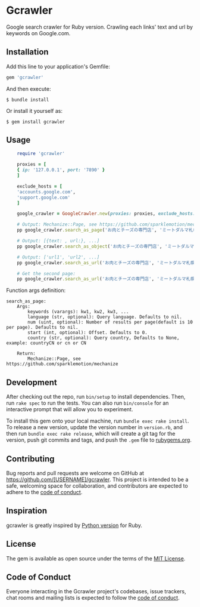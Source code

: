 # Gcrawler

Google search crawler for Ruby version. Crawling each links' text and url by keywords on Google.com.

## Installation

Add this line to your application's Gemfile:

```ruby
gem 'gcrawler'
```

And then execute:

    $ bundle install

Or install it yourself as:

    $ gem install gcrawler

## Usage

```ruby
    require 'gcrawler'

    proxies = [
    { ip: '127.0.0.1', port: '7890' }
    ]

    exclude_hosts = [
    'accounts.google.com',
    'support.google.com'
    ]

    google_crawler = GoogleCrawler.new(proxies: proxies, exclude_hosts: exclude_hosts)

    # Output: Mechanize::Page, see https://github.com/sparklemotion/mechanize
    pp google_crawler.search_as_page('お肉とチーズの専門店', 'ミートダルマ札幌店')

    # Output: [{text: , url:}, ...]
    pp google_crawler.search_as_object('お肉とチーズの専門店', 'ミートダルマ札幌店', country: 'ja')

    # Output: ['url1', 'url2', ...]
    pp google_crawler.search_as_url('お肉とチーズの専門店', 'ミートダルマ札幌店', country: 'ja')

    # Get the second page:
    pp google_crawler.search_as_url('お肉とチーズの専門店', 'ミートダルマ札幌店', country: 'ja', start: 10)

```

Function args definition: 

    search_as_page:
        Args:
            keywords (varargs): kw1, kw2, kw3, ...
            language (str, optional): Query language. Defaults to nil.
            num (uint, optional): Number of results per page(default is 10 per page). Defaults to nil.
            start (int, optional): Offset. Defaults to 0.
            country (str, optional): Query country, Defaults to None, example: countryCN or cn or CN
    
        Return:
            Mechanize::Page, see https://github.com/sparklemotion/mechanize


## Development

After checking out the repo, run `bin/setup` to install dependencies. Then, run `rake spec` to run the tests. You can also run `bin/console` for an interactive prompt that will allow you to experiment.

To install this gem onto your local machine, run `bundle exec rake install`. To release a new version, update the version number in `version.rb`, and then run `bundle exec rake release`, which will create a git tag for the version, push git commits and tags, and push the `.gem` file to [rubygems.org](https://rubygems.org).

## Contributing

Bug reports and pull requests are welcome on GitHub at https://github.com/[USERNAME]/gcrawler. This project is intended to be a safe, welcoming space for collaboration, and contributors are expected to adhere to the [code of conduct](https://github.com/[USERNAME]/gcrawler/blob/master/CODE_OF_CONDUCT.md).

## Inspiration

gcrawler is greatly inspired by [Python version](https://github.com/howie6879/magic_google) for Ruby.

## License

The gem is available as open source under the terms of the [MIT License](https://opensource.org/licenses/MIT).

## Code of Conduct

Everyone interacting in the Gcrawler project's codebases, issue trackers, chat rooms and mailing lists is expected to follow the [code of conduct](https://github.com/[USERNAME]/gcrawler/blob/master/CODE_OF_CONDUCT.md).
